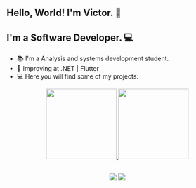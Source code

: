 ## Hello, World! I'm Victor. 👋
## I'm a Software Developer. 💻

- 📚 I'm a Analysis and systems development student.
- 🎯 Improving at .NET  | Flutter
- 💻 Here you will find some of my projects.

<html>
<div align="center">
  <a href="https://github.com/victormatta">
  <img height="160em" src="https://github-readme-stats.vercel.app/api?username=victormatta&show_icons=true&theme=algolia&include_all_commits=true&count_private=true"/>
  <img height="160em" src="https://github-readme-stats.vercel.app/api/top-langs/?username=victormatta&layout=compact&langs_count=7&theme=algolia"/>
</div>
  
##
  
<div align="center">
  <a href="https://www.linkedin.com/in/victor-da-matta-2aa0b1245/" target="_blank"><img src="https://img.shields.io/badge/LinkedIn-0077B5?style=for-the-badge&logo=linkedin&logoColor=white" target="_blank"></a>
   <a href="https://www.instagram.com/victormatta_/?hl=pt-br" target="_blank"><img src="https://img.shields.io/badge/-Instagram-%23E4405F?style=for-the-badge&logo=instagram&logoColor=white" target="_blank"></a>
</div>
</html> 
